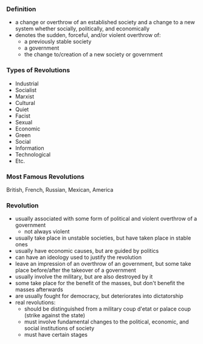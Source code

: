 ### Definition

- a change or overthrow of an established society and a change to a new system whether socially, politically, and economically
- denotes the sudden, forceful, and/or violent overthrow of:
  - a previously stable society
  - a government
  - the change to/creation of a new society or government

### Types of Revolutions

- Industrial
- Socialist
- Marxist
- Cultural
- Quiet
- Facist
- Sexual
- Economic
- Green
- Social
- Information
- Technological
- Etc.

### Most Famous Revolutions

British, French, Russian, Mexican, America

### Revolution

- usually associated with some form of political and violent overthrow of a government
  - not always violent
- usually take place in unstable societies, but have taken place in stable ones
- usually have economic causes, but are guided by politics
- can have an ideology used to justify the revolution
- leave an impression of an overthrow of an government, but some take place before/after the takeover of a government
- usually involve the military, but are also destroyed by it
- some take place for the benefit of the masses, but don't benefit the masses afterwards
- are usually fought for democracy, but deteriorates into dictatorship
- real revolutions:
  - should be distinguished from a military coup d'etat or palace coup (strike against the state)
  - must involve fundamental changes to the political, economic, and social institutions of society
  - must have certain stages
